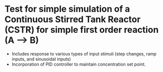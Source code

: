 # Test for simple simulation of a Continuous Stirred Tank Reactor (CSTR) for simple first order reaction (A --> B)
- Includes response to various types of input stimuli (step changes, ramp inputs, and sinusoidal inputs)
- Incorporation of PID controller to maintain concentration set point.
